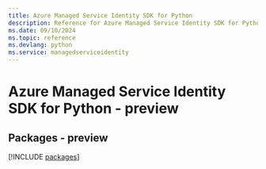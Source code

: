 ```yaml
---
title: Azure Managed Service Identity SDK for Python
description: Reference for Azure Managed Service Identity SDK for Python
ms.date: 09/10/2024
ms.topic: reference
ms.devlang: python
ms.service: managedserviceidentity
---
```

# Azure Managed Service Identity SDK for Python - preview
## Packages - preview
[!INCLUDE [packages](managed-service-identity-index.md)]